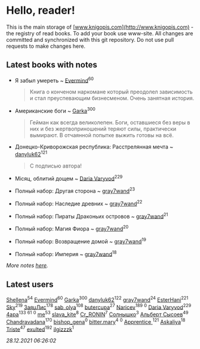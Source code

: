 # Hello, reader!
This is the main storage of [www.knigopis.com](http://www.knigopis.com) - the registry of read books.
To add your book use www-site. All changes are committed and synchronized with this git repository.
Do not use pull requests to make changes here.


## Latest books with notes
* Я забыл умереть ~ [Evermind](users/302/302928912-vkontakte)<sup>60</sup>
    > Книга о конченом наркомане который преодолел зависимость и стал преуспевающим бизнесменом. Очень занятная история.

* Американские боги ~ [Garka](users/115/115753719718250012620-google)<sup>300</sup>
    > Гейман как всегда великолепен. Боги, оставшиеся без веры в них и без жертвоприношений теряют силы, практически вымирают. В отчаянной попытке выжить готовы на всё.

* Донецко-Криворожская республика: Расстрелянная мечта ~ [danyluk62](users/374/374149854-vkontakte)<sup>121</sup>
    > С подписью автора!

* Місяц, облитий дощем ~ [Daria Varyvod](users/829/829893410524253-facebook)<sup>229</sup>

* Полный набор: Другая сторона ~ [gray7wand](users/110/110080946273609412257-google)<sup>23</sup>

* Полный набор: Наследие древних ~ [gray7wand](users/110/110080946273609412257-google)<sup>22</sup>

* Полный набор: Пираты Драконьих островов ~ [gray7wand](users/110/110080946273609412257-google)<sup>21</sup>

* Полный набор: Магия Фиора ~ [gray7wand](users/110/110080946273609412257-google)<sup>20</sup>

* Полный набор: Возвращение домой ~ [gray7wand](users/110/110080946273609412257-google)<sup>19</sup>

* Полный набор: Империя ~ [gray7wand](users/110/110080946273609412257-google)<sup>18</sup>


_More notes [here](latest_books_with_notes.md)._


## Latest users
[Shellena](users/134/13413591548892934957-mailru)<sup>54</sup> 
[Evermind](users/302/302928912-vkontakte)<sup>60</sup> 
[Garka](users/115/115753719718250012620-google)<sup>300</sup> 
[danyluk62](users/374/374149854-vkontakte)<sup>122</sup> 
[gray7wand](users/110/110080946273609412257-google)<sup>24</sup> 
[EsterHani](users/305/30558181-vkontakte)<sup>221</sup> 
[Sky](users/118/118049897850017649660-googleplus)<sup>219</sup> 
[ЗаяцЛис](users/112/112388384595246311466-google)<sup>178</sup> 
[sab_olya](users/139/139338401-vkontakte)<sup>108</sup> 
[butercupa](users/193/193697993-vkontakte)<sup>27</sup> 
[Naricev](users/107/107090515204537133928-google)<sup>189</sup> 
[](users/117/117959961181822956584-google)<sup>0</sup> 
[Daria Varyvod](users/829/829893410524253-facebook)<sup>229</sup> 
[4apa](users/117/117392596378069249667-google)<sup>133</sup> 
[](users/153/1537586159620888-facebook)<sup>61</sup> 
[](users/115/115553403359274237491-google)<sup>0</sup> 
[me](users/381/381417697-yandex)<sup>53</sup> 
[slava_kite](users/134/134671934-vkontakte)<sup>8</sup> 
[Cr_RONIN](users/112/112090473416384685204-google)<sup>7</sup> 
[Солнышко](users/142/142331349-vkontakte)<sup>3</sup> 
[Альберт Сысоев](users/474/47446642-vkontakte)<sup>49</sup> 
[Chandravadana](users/105/105866022348292919948-google)<sup>170</sup> 
[bishop_gena](users/223/223133377-vkontakte)<sup>0</sup> 
[bitter.mary](users/108/108890810412612634449-google)<sup>4</sup> 
[](users/103/103707808693711714462-google)<sup>0</sup> 
[Apprentice ](users/528/52821952-vkontakte)<sup>121</sup> 
[Askaliya](users/326/326783541-vkontakte)<sup>18</sup> 
[Triste](users/517/5175580462988229760-mailru)<sup>47</sup> 
[exulted](users/100/100599204551896265722-google)<sup>192</sup> 
[ilgizzzk](users/150/150371197-vkontakte)<sup>1</sup> 


_28.12.2021 06:26:02_
